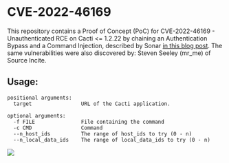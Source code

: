 # CVE-2022-46169

This repository contains a Proof of Concept (PoC) for CVE-2022-46169 - Unauthenticated RCE on Cacti <= 1.2.22 by chaining an Authentication Bypass and a Command Injection, described by Sonar [in this blog post](https://www.sonarsource.com/blog/cacti-unauthenticated-remote-code-execution/). The same vulnerabilities were also discovered by: Steven Seeley (mr_me) of Source Incite.

## Usage:

```
positional arguments:
  target                URL of the Cacti application.

optional arguments:
  -f FILE               File containing the command
  -c CMD                Command
  --n_host_ids          The range of host_ids to try (0 - n)
  --n_local_data_ids    The range of local_data_ids to try (0 - n)
```


![](poc.gif)
